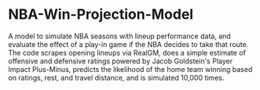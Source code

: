 # NBA-Win-Projection-Model
A model to simulate NBA seasons with lineup performance data, and evaluate the effect of a play-in game if the NBA decides to take that route. The code scrapes opening lineups via RealGM, does a simple estimate of offensive and defensive ratings powered by Jacob Goldstein's Player Impact Plus-Minus, predicts the likelihood of the home team winning based on ratings, rest, and travel distance, and is simulated 10,000 times. 
